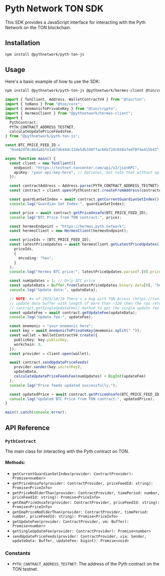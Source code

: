 # Pyth Network TON SDK

This SDK provides a JavaScript interface for interacting with the Pyth Network on the TON blockchain.

## Installation

```bash
npm install @pythnetwork/pyth-ton-js
```

## Usage

Here's a basic example of how to use the SDK:

```bash
npm install @pythnetwork/pyth-ton-js @pythnetwork/hermes-client @ton/core @ton/ton @ton/crypto
```

```typescript
import { TonClient, Address, WalletContractV4 } from "@ton/ton";
import { toNano } from "@ton/core";
import { mnemonicToPrivateKey } from "@ton/crypto";
import { HermesClient } from "@pythnetwork/hermes-client";
import {
  PythContract,
  PYTH_CONTRACT_ADDRESS_TESTNET,
  calculateUpdatePriceFeedsFee,
} from "@pythnetwork/pyth-ton-js";

const BTC_PRICE_FEED_ID =
  "0xe62df6c8b4a85fe1a67db44dc12de5db330f7ac66b72dc658afedf0f4a415b43";

async function main() {
  const client = new TonClient({
    endpoint: "https://testnet.toncenter.com/api/v2/jsonRPC",
    apiKey: "your-api-key-here", // Optional, but note that without api-key you need to send requests once per second
  });

  const contractAddress = Address.parse(PYTH_CONTRACT_ADDRESS_TESTNET);
  const contract = client.open(PythContract.createFromAddress(contractAddress));

  const guardianSetIndex = await contract.getCurrentGuardianSetIndex();
  console.log("Guardian Set Index:", guardianSetIndex);

  const price = await contract.getPriceUnsafe(BTC_PRICE_FEED_ID);
  console.log("BTC Price from TON contract:", price);

  const hermesEndpoint = "https://hermes.pyth.network";
  const hermesClient = new HermesClient(hermesEndpoint);

  const priceIds = [BTC_PRICE_FEED_ID];
  const latestPriceUpdates = await hermesClient.getLatestPriceUpdates(
    priceIds,
    {
      encoding: "hex",
    }
  );
  console.log("Hermes BTC price:", latestPriceUpdates.parsed?.[0].price);

  const numUpdates = 1; // Only BTC price
  const updateData = Buffer.from(latestPriceUpdates.binary.data[0], "hex");
  console.log("Update data:", updateData);

  // NOTE: As of 2025/10/19 There's a bug with TON Access (https://ton.access.orbs.network) RPC service where if you provide an
  // update data buffer with length of more than ~320 then the rpc returns error 404 and the function fails. In this case you can use the
  // contract.getSingleUpdateFee() method to get the single update fee and multiply it by the number of updates you want to perform.
  const updateFee = await contract.getUpdateFee(updateData);
  console.log("Update fee:", updateFee);

  const mnemonic = "your mnemonic here";
  const key = await mnemonicToPrivateKey(mnemonic.split(" "));
  const wallet = WalletContractV4.create({
    publicKey: key.publicKey,
    workchain: 0,
  });
  const provider = client.open(wallet);

  await contract.sendUpdatePriceFeeds(
    provider.sender(key.secretKey),
    updateData,
    calculateUpdatePriceFeedsFee(numUpdates) + BigInt(updateFee)
  );
  console.log("Price feeds updated successfully.");

  const updatedPrice = await contract.getPriceUnsafe(BTC_PRICE_FEED_ID);
  console.log("Updated BTC Price from TON contract:", updatedPrice);
}

main().catch(console.error);
```

## API Reference

### `PythContract`

The main class for interacting with the Pyth contract on TON.

#### Methods:

- `getCurrentGuardianSetIndex(provider: ContractProvider): Promise<number>`
- `getPriceUnsafe(provider: ContractProvider, priceFeedId: string): Promise<PriceInfo>`
- `getPriceNoOlderThan(provider: ContractProvider, timePeriod: number, priceFeedId: string): Promise<PriceInfo>`
- `getEmaPriceUnsafe(provider: ContractProvider, priceFeedId: string): Promise<PriceInfo>`
- `getEmaPriceNoOlderThan(provider: ContractProvider, timePeriod: number, priceFeedId: string): Promise<PriceInfo>`
- `getUpdateFee(provider: ContractProvider, vm: Buffer): Promise<number>`
- `getSingleUpdateFee(provider: ContractProvider): Promise<number>`
- `sendUpdatePriceFeeds(provider: ContractProvider, via: Sender, updateData: Buffer, updateFee: bigint): Promise<void>`

### Constants

- `PYTH_CONTRACT_ADDRESS_TESTNET`: The address of the Pyth contract on the TON testnet.
